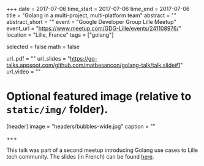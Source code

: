 +++
date = 2017-07-06
time_start = 2017-07-06
time_end = 2017-07-06
title = "Golang in a multi-project, multi-platform team"
abstract = ""
abstract_short = ""
event = "Google Developer Group Lille Meetup"
event_url = "https://www.meetup.com/GDG-Lille/events/241108976/"
location = "Lille, France"
tags = ["golang"]

selected = false
math = false

url_pdf = ""
url_slides = "https://go-talks.appspot.com/github.com/matbesancon/golang-talk/talk.slide#1"
url_video = ""

# Optional featured image (relative to `static/img/` folder).
[header]
image = "headers/bubbles-wide.jpg"
caption = ""

+++

This talk was part of a second meetup introducing Golang use cases
to Lille tech community. The slides (in French) can be found
[here](https://go-talks.appspot.com/github.com/matbesancon/golang-talk/talk.slide#1).
